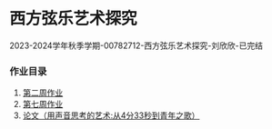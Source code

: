 # 西方弦乐艺术探究

2023-2024学年秋季学期-00782712-西方弦乐艺术探究-刘欣欣-已完结

### 作业目录

1. [第二周作业](./hw1.md)
2. [第七周作业](./hw2.md)
3. [论文（用声音思考的艺术:从4分33秒到青年之歌）](./final/task.tex)
